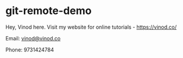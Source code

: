 # git-remote-demo
Hey, Vinod here. Visit my website for online tutorials - https://vinod.co/


Email: vinod@vinod.co

Phone: 9731424784